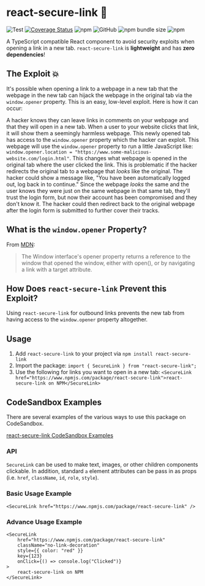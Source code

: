 # react-secure-link 🔗

![Test](https://github.com/dbudwin/react-secure-link/workflows/Test/badge.svg?branch=main)
[![Coverage Status](https://coveralls.io/repos/github/dbudwin/react-secure-link/badge.svg?branch=main)](https://coveralls.io/github/dbudwin/react-secure-link?branch=main)
![npm](https://img.shields.io/npm/dw/react-secure-link)
![GitHub](https://img.shields.io/github/license/dbudwin/react-secure-link)
![npm bundle size](https://img.shields.io/bundlephobia/min/react-secure-link)
![npm](https://img.shields.io/npm/v/react-secure-link)

A TypeScript compatible React component to avoid security exploits when opening a link in a new tab.  `react-secure-link` is **lightweight** and has **zero dependencies**!

## The Exploit 💥

It's possible when opening a link to a webpage in a new tab that the webpage in the new tab can hijack the webpage in the original tab via the `window.opener` property.  This is an easy, low-level exploit.  Here is how it can occur:

A hacker knows they can leave links in comments on your webpage and that they will open in a new tab.  When a user to your website clicks that link, it will show them a seemingly harmless webpage.  This newly opened tab has access to the `window.opener` property which the hacker can exploit.  This webpage will use the `window.opener` property to run a little JavaScript like: `window.opener.location = "https://www.some-malicious-website.com/login.html"`.  This changes what webpage is opened in the original tab where the user clicked the link.  This is problematic if the hacker redirects the original tab to a webpage that _looks_ like the original.  The hacker could show a message like, "You have been automatically logged out, log back in to continue."  Since the webpage _looks_ the same and the user knows they were just on the same webpage in that same tab, they'll trust the login form, but now their account has been compromised and they don't know it.  The hacker could then redirect back to the original webpage after the login form is submitted to further cover their tracks.

## What is the `window.opener` Property?

From [MDN](https://developer.mozilla.org/en-US/docs/Web/API/Window/opener):

> The Window interface's opener property returns a reference to the window that opened the window, either with open(), or by navigating a link with a target attribute.

## How Does `react-secure-link` Prevent this Exploit?

Using `react-secure-link` for outbound links prevents the new tab from having access to the `window.opener` property altogether.

## Usage

1. Add `react-secure-link` to your project via `npm install react-secure-link`
2. Import the package: `import { SecureLink } from "react-secure-link";`
3. Use the following for links you want to open in a new tab: `<SecureLink href="https://www.npmjs.com/package/react-secure-link">react-secure-link on NPM</SecureLink>`

## CodeSandbox Examples

There are several examples of the various ways to use this package on CodeSandbox.

[react-secure-link CodeSandbox Examples](https://codesandbox.io/s/react-seucre-link-examples-wzcwf)

### API

`SecureLink` can be used to make text, images, or other children components clickable.  In addition, standard `a` element attributes can be pass in as props (i.e. `href`, `className`, `id`, `role`, `style`).

### Basic Usage Example

```tsx
<SecureLink href="https://www.npmjs.com/package/react-secure-link" />
```

### Advance Usage Example

```tsx
<SecureLink
    href="https://www.npmjs.com/package/react-secure-link"
    className="no-link-decoration"
    style={{ color: "red" }}
    key={123}
    onClick={() => console.log("Clicked")}
>
    react-secure-link on NPM
</SecureLink>
```
